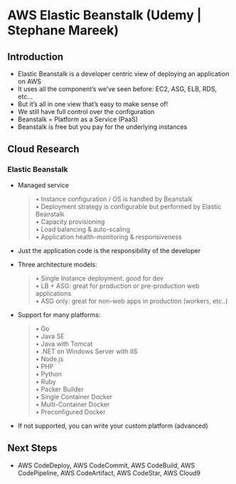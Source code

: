 # AWS Elastic Beanstalk (Udemy | Stephane Mareek)

## Introduction

- Elastic Beanstalk is a developer centric view of deploying
  an application on AWS
- It uses all the component’s we’ve seen before:
  EC2, ASG, ELB, RDS, etc…
- But it’s all in one view that’s easy to make sense of!
- We still have full control over the configuration
- Beanstalk = Platform as a Service (PaaS)
- Beanstalk is free but you pay for the underlying instances

## Cloud Research

### Elastic Beanstalk

- Managed service

  > • Instance configuration / OS is handled by Beanstalk
  > <br>• Deployment strategy is configurable but performed by Elastic Beanstalk
  > <br>• Capacity provisioning
  > <br>• Load balancing & auto-scaling
  > <br>• Application health-monitoring & responsiveness

- Just the application code is the responsibility of the developer

- Three architecture models:

  > • Single Instance deployment: good for dev
  > <br>• LB + ASG: great for production or pre-production web applications
  > <br>• ASG only: great for non-web apps in production (workers, etc..)

- Support for many platforms:
  > • Go
  > <br>• Java SE
  > <br>• Java with Tomcat
  > <br>• .NET on Windows Server with IIS
  > <br>• Node.js
  > <br>• PHP
  > <br>• Python
  > <br>• Ruby
  > <br>• Packer Builder
  > <br>• Single Container Docker
  > <br>• Multi-Container Docker
  > <br>• Preconfigured Docker
- If not supported, you can write
  your custom platform (advanced)

## Next Steps

- AWS CodeDeploy, AWS CodeCommit, AWS CodeBuild, AWS CodePipeline, AWS CodeArtifact, AWS CodeStar, AWS Cloud9
